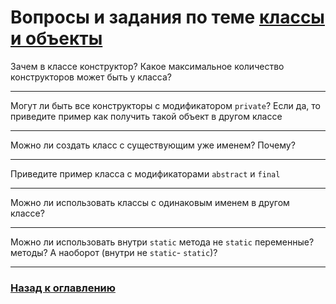 # Вопросы и задания по теме [классы и объекты](./classes.md)

Зачем в классе конструктор? Какое максимальное количество конструкторов может быть у класса?

---

Могут ли быть все конструкторы c модификатором `private`?
Если да, то приведите пример как получить такой объект в другом классе

---
Можно ли создать класс с существующим уже именем? Почему?

---

Приведите пример класса с модификаторами `abstract` и `final`

---

Можно ли использовать классы с одинаковым именем в другом классе?

---

Можно ли использовать внутри `static` метода не `static` переменные? методы?
А наоборот (внутри не `static`- `static`)?

---

### [Назад к оглавлению](./README.md)